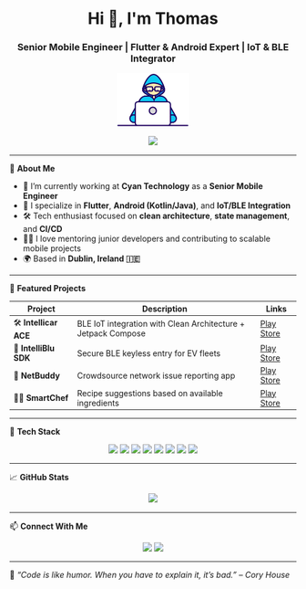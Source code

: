 <h1 align="center">Hi 👋, I'm Thomas</h1>
<h3 align="center">Senior Mobile Engineer | Flutter & Android Expert | IoT & BLE Integrator</h3>

<p align="center">
  <img src="assets/developer.gif" width="25%" height="25%" />
</p>

<p align="center">
  <img src="https://readme-typing-svg.herokuapp.com?center=true&vCenter=true&lines=Cross-platform+Developer;Clean+Architecture+Evangelist;10%2B+Years+Experience;Passionate+Coder;Always+Learning+New+Tech" />
</p>

---

🔧 **About Me**

- 🔭 I’m currently working at **Cyan Technology** as a **Senior Mobile Engineer**
- 📱 I specialize in **Flutter**, **Android (Kotlin/Java)**, and **IoT/BLE Integration**
- 🛠️ Tech enthusiast focused on **clean architecture**, **state management**, and **CI/CD**
- 👨‍🏫 I love mentoring junior developers and contributing to scalable mobile projects
- 🌍 Based in **Dublin, Ireland 🇮🇪**

---

📌 **Featured Projects**

| Project | Description | Links |
|--------|-------------|-------|
| 🛠️ **Intellicar ACE** | BLE IoT integration with Clean Architecture + Jetpack Compose | [Play Store](https://play.google.com/store/apps/details?id=com.intellicar.intellicarnewble) |
| 🔐 **IntelliBlu SDK** | Secure BLE keyless entry for EV fleets | [Play Store](https://play.google.com/store/apps/details?id=com.intellicar.intelliblulocksample) |
| 📡 **NetBuddy** | Crowdsource network issue reporting app | [Play Store](https://play.google.com/store/apps/details?id=telecomone.netbuddy) |
| 🧑‍🍳 **SmartChef** | Recipe suggestions based on available ingredients | [Play Store](https://play.google.com/store/apps/details?id=com.smart.chef) |

---

🧰 **Tech Stack**

<p align="center">
  <img src="https://img.shields.io/badge/Flutter-02569B?style=for-the-badge&logo=flutter&logoColor=white"/>
  <img src="https://img.shields.io/badge/Kotlin-7F52FF?style=for-the-badge&logo=kotlin&logoColor=white"/>
  <img src="https://img.shields.io/badge/Android-3DDC84?style=for-the-badge&logo=android&logoColor=white"/>
  <img src="https://img.shields.io/badge/Java-ED8B00?style=for-the-badge&logo=java&logoColor=white"/>
  <img src="https://img.shields.io/badge/SQLite-07405E?style=for-the-badge&logo=sqlite&logoColor=white"/>
  <img src="https://img.shields.io/badge/Dart-0175C2?style=for-the-badge&logo=dart&logoColor=white"/>
  <img src="https://img.shields.io/badge/Firebase-FFCA28?style=for-the-badge&logo=firebase&logoColor=black"/>
  <img src="https://img.shields.io/badge/GitHub-181717?style=for-the-badge&logo=github&logoColor=white"/>
</p>

---

📈 **GitHub Stats**

<p align="center">
<!--   <img src="https://github-readme-stats.vercel.app/api?username=thomasmkDevs&show_icons=true&theme=tokyonight" /> -->
  <img src="https://github-readme-stats.vercel.app/api/top-langs/?username=thomasmkDevs&layout=compact&theme=tokyonight" />
</p>

---

📫 **Connect With Me**

<p align="center">
  <a href="mailto:developer.thomasmk@gmail.com"><img src="https://img.shields.io/badge/Gmail-D14836?style=for-the-badge&logo=gmail&logoColor=white"></a>
  <a href="www.linkedin.com/in/thomasmkdevs"><img src="https://img.shields.io/badge/LinkedIn-0A66C2?style=for-the-badge&logo=linkedin&logoColor=white"></a>
<!--   <a href="https://play.google.com/store/apps/dev?id=YOUR_DEV_ID"><img src="https://img.shields.io/badge/Play%20Store-414141?style=for-the-badge&logo=google-play&logoColor=white"></a> -->
</p>

---

🎯 *“Code is like humor. When you have to explain it, it’s bad.” – Cory House*

